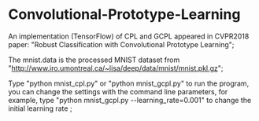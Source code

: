 # Convolutional-Prototype-Learning
An implementation (TensorFlow) of CPL and GCPL appeared in CVPR2018 paper: "Robust Classification with Convolutional Prototype Learning";

The mnist.data is the processed MNIST dataset from "http://www.iro.umontreal.ca/~lisa/deep/data/mnist/mnist.pkl.gz";

Type "python mnist_cpl.py" or "python mnist_gcpl.py" to run the program, you can change the settings with the command line parameters, for example, type "python mnist_gcpl.py --learning_rate=0.001" to change the initial learning rate ;

